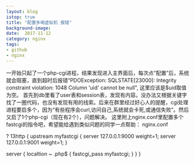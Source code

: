 ```yaml
---
layout: blog
istop: true
title: "配置多喝虚拟机 报错"
background-image: 
date:  2017-11-12
category: nginx
tags:
- github
- nginx
---
```

一开始只起了一个php-cgi进程，结果发现进入主界面后，每次点“配置”后，系统就会阻塞，直到超时后报错“PDOException: SQLSTATE[23000]: Integrity constraint violation: 1048 Column &#039;uid&#039; cannot be null", 这里应该是$uid取值为空。
首先到db里看了user表和session表，发现有内容。没办法又根据关键字找了一圈代码，也没有发现有用的线索。后来在群里经过好心人的提醒，cgi处理进程要启多个，因为“有些程序会curl,访问自己,系统就会卡死,或通信失败”。然后又启了1个php-cgi（现在有2个），问题解决。
这里附上nginx.conf里配置多个fastcgi的指令吧，希望能给遇到类似问题的同学一点帮助：
nginx.conf
>> 
?
13http
{
 upstream myfastcgi {
 server 127.0.0.1:9000 weight=1;
 server 127.0.0.1:9001 weight=1;
 }
 
 server {
 localtion ~ \.php$ {
 fastcgi_pass myfastcgi;
 }
 }
}
